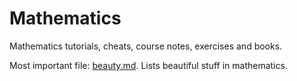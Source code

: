 # Mathematics

Mathematics tutorials, cheats, course notes, exercises and books.

Most important file: [beauty.md](beauty.md). Lists beautiful stuff in mathematics.
